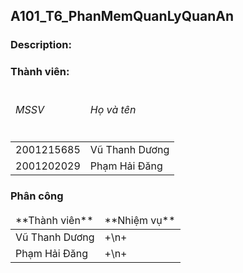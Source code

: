 ## A101_T6_PhanMemQuanLyQuanAn
### Description:
### Thành viên:
<table>
  <thead>
    <tr>
      <td>
        <h6>MSSV</h6>
      </td>
      <td>
        <h6>Họ và tên</h6>
      </td>
    </tr>
  </thead>
  <tbody>
    <tr>
      <td>
        2001215685
      </td>
      <td>
        Vũ Thanh Dương
      </td>
    </tr>
    <tr>
      <td>
        2001202029
      </td>
      <td>
        Phạm Hải Đăng
      </td>
    </tr>
  </tbody>
</table>

### Phân công
<table>
  <thead>
    <tr>
      <td>
        **Thành viên**
      </td>
      <td>
        **Nhiệm vụ**
      </td>
    </tr>
  </thead>
  <tbody>
    <tr>
      <td>
        Vũ Thanh Dương
      </td>
      <td>
        +\n+
      </td>
    </tr>
    <tr>
      <td>
        Phạm Hải Đăng
      </td>
      <td>
        +\n+
      </td>
    </tr>
  </tbody>
</table>
